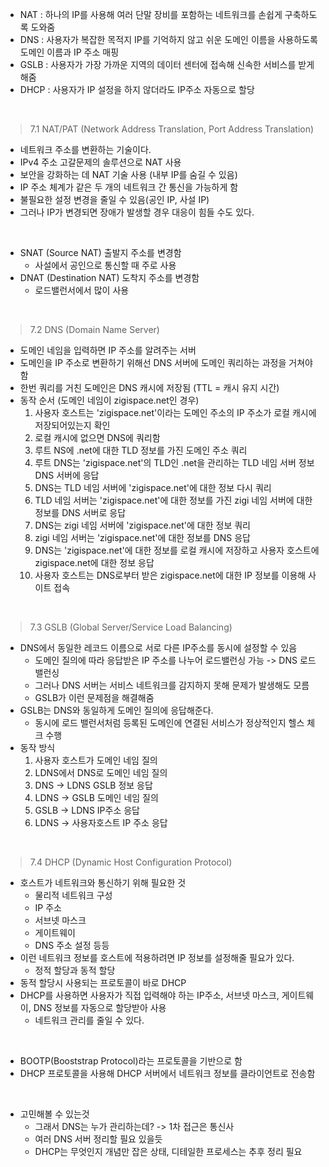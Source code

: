  - NAT : 하나의 IP를 사용해 여러 단말 장비를 포함하는 네트워크를 손쉽게 구축하도록 도와줌
 - DNS : 사용자가 복잡한 목적지 IP를 기억하지 않고 쉬운 도메인 이름을 사용하도록 도메인 이름과 IP 주소 매핑
 - GSLB : 사용자가 가장 가까운 지역의 데이터 센터에 접속해 신속한 서비스를 받게 해줌
 - DHCP : 사용자가 IP 설정을 하지 않더라도 IP주소 자동으로 할당

  
 <br>

 >7.1 NAT/PAT (Network Address Translation, Port Address Translation)
  - 네트워크 주소를 변환하는 기술이다.
  - IPv4 주소 고갈문제의 솔루션으로 NAT 사용
  - 보안을 강화하는 데 NAT 기술 사용 (내부 IP를 숨길 수 있음)
  - IP 주소 체계가 같은 두 개의 네트워크 간 통신을 가능하게 함
  - 불필요한 설정 변경을 줄일 수 있음(공인 IP, 사설 IP)
  - 그러나 IP가 변경되면 장애가 발생할 경우 대응이 힘들 수도 있다.

<br>

  - SNAT (Source NAT) 출발지 주소를 변경함
    - 사설에서 공인으로 통신할 때 주로 사용
  - DNAT (Destination NAT) 도착지 주소를 변경함
    - 로드밸런서에서 많이 사용
    

<br>

 >7.2 DNS (Domain Name Server)
  - 도메인 네임을 입력하면 IP 주소를 알려주는 서버
  - 도메인을 IP 주소로 변환하기 위해선 DNS 서버에 도메인 쿼리하는 과정을 거쳐야함
  - 한번 쿼리를 거친 도메인은 DNS 캐시에 저장됨 (TTL = 캐시 유지 시간)
  - 동작 순서 (도메인 네임이 zigispace.net인 경우)
    1. 사용자 호스트는 'zigispace.net'이라는 도메인 주소의 IP 주소가 로컬 캐시에 저장되어있는지 확인
    2. 로컬 캐시에 없으면 DNS에 쿼리함
    3. 루트 NS에 .net에 대한 TLD 정보를 가진 도메인 주소 쿼리
    4. 루트 DNS는 'zigispace.net'의 TLD인 .net을 관리하는 TLD 네임 서버 정보 DNS 서버에 응답
    5. DNS는 TLD 네임 서버에 'zigispace.net'에 대한 정보 다시 쿼리
    6. TLD 네임 서버는 'zigispace.net'에 대한 정보를 가진 zigi 네임 서버에 대한 정보를 DNS 서버로 응답
    7. DNS는 zigi 네임 서버에 'zigispace.net'에 대한 정보 쿼리
    8. zigi 네임 서버는 'zigispace.net'에 대한 정보를 DNS 응답
    9. DNS는 'zigispace.net'에 대한 정보를 로컬 캐시에 저장하고 사용자 호스트에 zigispace.net에 대한 정보 응답
    10. 사용자 호스트는 DNS로부터 받은 zigispace.net에 대한 IP 정보를 이용해 사이트 접속


<br>

>7.3 GSLB (Global Server/Service Load Balancing)

  - DNS에서 동일한 레코드 이름으로 서로 다른 IP주소를 동시에 설정할 수 있음
    - 도메인 질의에 따라 응답받은 IP 주소를 나누어 로드밸런싱 가능 -> DNS 로드 밸런싱
    - 그러나 DNS 서버는 서비스 네트워크를 감지하지 못해 문제가 발생해도 모름
    - GSLB가 이런 문제점을 해결해줌
  - GSLB는 DNS와 동일하게 도메인 질의에 응답해준다.
    - 동시에 로드 밸런서처럼 등록된 도메인에 연결된 서비스가 정상적인지 헬스 체크 수행
  - 동작 방식
    1. 사용자 호스트가 도메인 네임 질의
    2. LDNS에서 DNS로 도메인 네임 질의
    3. DNS -> LDNS GSLB 정보 응답
    4. LDNS -> GSLB 도메인 네임 질의
    5. GSLB -> LDNS IP주소 응답
    6. LDNS -> 사용자호스트 IP 주소 응답
 

<br>

>7.4 DHCP (Dynamic Host Configuration Protocol)
  - 호스트가 네트워크와 통신하기 위해 필요한 것
    - 물리적 네트워크 구성
    - IP 주소
    - 서브넷 마스크
    - 게이트웨이
    - DNS 주소 설정 등등
  - 이런 네트워크 정보를 호스트에 적용하려면 IP 정보를 설정해줄 필요가 있다.
    - 정적 할당과 동적 할당
  - 동적 할당시 사용되는 프로토콜이 바로 DHCP
  - DHCP를 사용하면 사용자가 직접 입력해야 하는 IP주소, 서브넷 마스크, 게이트웨이, DNS 정보를 자동으로 할당받아 사용
    - 네트워크 관리를 줄일 수 있다.

<br>

  - BOOTP(Booststrap Protocol)라는 프로토콜을 기반으로 함
  - DHCP 프로토콜을 사용해 DHCP 서버에서 네트워크 정보를 클라이언트로 전송함

<br>


- 고민해볼 수 있는것
  - 그래서 DNS는 누가 관리하는데? -> 1차 접근은 통신사
  - 여러 DNS 서버 정리할 필요 있을듯
  - DHCP는 무엇인지 개념만 잡은 상태, 디테일한 프로세스는 추후 정리 필요


<br>